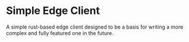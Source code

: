 # Simple Edge Client

A simple rust-based edge client designed to be a basis for writing a more complex and fully featured one in the future.
